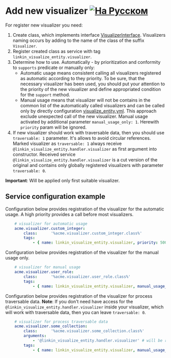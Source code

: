 Add new visualizer [![На Русском](https://img.shields.io/badge/Перейти_на-Русский-green.svg?style=flat-square)](../ru/visualizer_registration.md)
==================

For register new visualizer you need:

1. Create class, which implements interface [VisualizerInterface](../../../Visualizer/VisualizerInterface.php).
    Visualizers naming occurs by adding to the name of the class of the suffix `Visualizer`.
2. Register created class as service with tag `linkin_visualize_entity.visualizer`.
3. Determine how to use. Automatically - by prioritization and conformity to `supports` predicate or manually only:
    * Automatic usage means consistent calling all visualizers registered as automatic according to they priority.
        To be sure, that the necessary visualizer has been used, you should put your attention to the priority of the
        new visualizer and define appropriated condition for the `support` method.
    * Manual usage means that visualizer will not be contains in the common list of the automatically called
        visualizers and can be called only by directly configuration [visualize_entity.yml](./visualize_entity.md).
        This approach exclude unexpected call of the new visualizer. Manual usage activated by additional parameter
        `manual_usage_only: 1`. Herewith `priority` param will be ignored.
4. If new visualizer should work with traversable data, then you should use `traversable: 1` parameter. It's allows to
    avoid circular references. Marked visualizer as `traversable: 1` always receive
    `@linkin_visualize_entity.handler.visualizer` as first argument into constructor. Received service
    `@linkin_visualize_entity.handler.visualizer` is a cut version of the original and contains only globally
     registered visualizers with parameter `traversable: 0`.
 
**Important**: Will be applied only first suitable visualizer.

Service configuration example
-----------------------------

Configuration below provides registration of the visualizer for the automatic usage. A high priority provides a call
before most visualizers.

```yaml
    # visualizer for automatic usage
    acme.visualizer.custom_integer:
        class:      '%acme.visualizer.custom_integer.class%'
        tags:
            - { name: linkin_visualize_entity.visualizer, priority: 500 }
```

Configuration below provides registration of the visualizer for the manual usage only.

```yaml
    # visualizer for manual usage
    acme.visualizer.user_role:
        class:      '%acme.visualizer.user_role.class%'
        tags:
            - { name: linkin_visualize_entity.visualizer, manual_usage_only: 1 }
```

Configuration below provides registration of the visualizer for process traversable data.
**Note**: If you don't need have access for the `@linkin_visualize_entity.handler.visualizer` inside your visualizer,
which will work with traversable data, then you can leave `traversable: 0`.

```yaml
    # visualizer for process traversable data
    acme.visualizer.some_collection:
        class:      '%acme.visualizer.some_collection.class%'
        arguments:
            - '@linkin_visualize_entity.handler.visualizer' # will be received cut version of the original service
        tags:
            - { name: linkin_visualize_entity.visualizer, manual_usage_only: 1, traversable: 1 }
```
